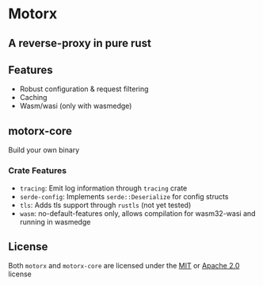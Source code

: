 # Motorx

## A reverse-proxy in pure rust

## Features

- Robust configuration & request filtering
- Caching
- Wasm/wasi (only with wasmedge)

## motorx-core

Build your own binary

### Crate Features

- `tracing`: Emit log information through `tracing` crate
- `serde-config`: Implements `serde::Deserialize` for config structs
- `tls`: Adds tls support through `rustls` (not yet tested)
- `wasm`: no-default-features only, allows compilation for wasm32-wasi and running in wasmedge

## License

Both `motorx` and `motorx-core` are licensed under the [MIT](LICENSE-MIT) or [Apache 2.0](LICENSE-APACHE) license
